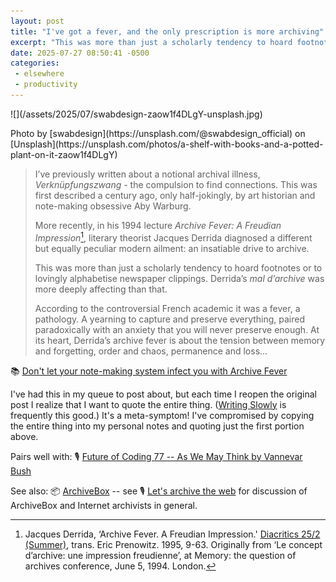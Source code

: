 ```yaml
---
layout: post
title: "I've got a fever, and the only prescription is more archiving"
excerpt: "This was more than just a scholarly tendency to hoard footnotes or to lovingly alphabetise newspaper clippings. Derrida’s mal d’archive was more deeply affecting than that."
date: 2025-07-27 08:50:41 -0500
categories: 
 - elsewhere
 - productivity
---
```


<div class="small_img" markdown="1">![](/assets/2025/07/swabdesign-zaow1f4DLgY-unsplash.jpg)
<p class="caption" markdown="1">Photo by [swabdesign](https://unsplash.com/@swabdesign_official) on [Unsplash](https://unsplash.com/photos/a-shelf-with-books-and-a-potted-plant-on-it-zaow1f4DLgY)</p>
</div>

> I’ve previously written about a notional archival illness, _Verknüpfungszwang_ - the compulsion to find connections. This was first described a century ago, only half-jokingly, by art historian and note-making obsessive Aby Warburg.
> 
> More recently, in his 1994 lecture _Archive Fever: A Freudian Impression_[^1], literary theorist Jacques Derrida diagnosed a different but equally peculiar modern ailment: an insatiable drive to archive.
> 
> This was more than just a scholarly tendency to hoard footnotes or to lovingly alphabetise newspaper clippings. Derrida’s _mal d’archive_ was more deeply affecting than that.
> 
> According to the controversial French academic it was a fever, a pathology. A yearning to capture and preserve everything, paired paradoxically with an anxiety that you will never preserve enough. At its heart, Derrida’s archive fever is about the tension between memory and forgetting, order and chaos, permanence and loss...

📚 [Don't let your note-making system infect you with Archive Fever](https://writingslowly.com/2025/06/30/dont-let-your-notemaking-system.html)

I've had this in my queue to post about, but each time I reopen the original post I realize that I want to quote the entire thing. ([Writing Slowly](https://writingslowly.com) is frequently this good.) It's a meta-symptom! I've compromised by copying the entire thing into my personal notes and quoting just the first portion above.

Pairs well with: 🎙️ [Future of Coding 77 -- As We May Think by Vannevar Bush](https://futureofcoding.org/episodes/077.html)

See also: 📦 [ArchiveBox](http://archivebox.io/) -- see 🎙️ [Let's archive the web](https://changelog.com/podcast/619) for discussion of ArchiveBox and Internet archivists in general.

[^1]: Jacques Derrida, ‘Archive Fever. A Freudian Impression.' [Diacritics 25/2 (Summer)](https://doi.org/10.2307/465144), trans. Eric Prenowitz. 1995, 9-63. Originally from ‘Le concept d’archive: une impression freudienne’, at Memory: the question of archives conference, June 5, 1994. London.